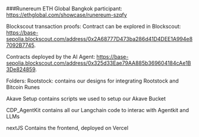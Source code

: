 ###Runereum
ETH Global Bangkok participant: https://ethglobal.com/showcase/runereum-szqfy

Blockscout transaction proofs:
Contract can be explored in Blockscout: https://base-sepolia.blockscout.com/address/0x2A68777D473ba286d41D4DEE1A994e87092B7745.

Contracts deployed by the AI Agent: https://base-sepolia.blockscout.com/address/0x325d33Eae79AA885b369604184cAe1B3De824859.

Folders:
Rootstock:
contains our designs for integrating Rootstock and Bitcoin Runes

Akave Setup
contains scripts we used to setup our Akave Bucket

CDP_AgentKit
contains all our Langchain code to interac with Agentkit and LLMs

nextJS
Contains the frontend, deployed on Vercel
